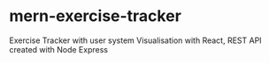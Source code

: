 # mern-exercise-tracker
Exercise Tracker with user system
Visualisation with React, REST API created with Node Express
